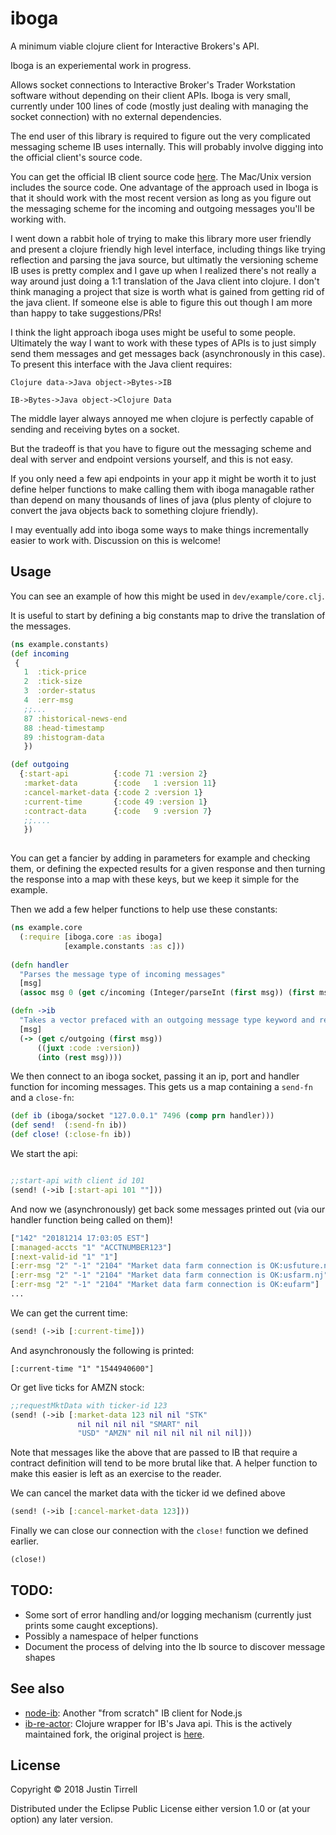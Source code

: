 # iboga

A minimum viable clojure client for Interactive Brokers's API.

Iboga is an experiemental work in progress.

Allows socket connections to Interactive Broker's Trader Workstation software without depending on their client APIs. Iboga is very small, currently under 100 lines of code (mostly just dealing with managing the socket connection) with no external dependencies.

The end user of this library is required to figure out the very complicated messaging scheme IB uses internally. This will probably involve digging into the official client's source code.

You can get the official IB client source code [here](http://interactivebrokers.github.io/). The Mac/Unix version includes the source code. One advantage of the approach used in Iboga is that it should work with the most recent version as long as you figure out the messaging scheme for the incoming and outgoing messages you'll be working with.

I went down a rabbit hole of trying to make this library more user friendly and present a clojure friendly high level interface, including things like trying reflection and parsing the java source, but ultimatly the versioning scheme IB uses is pretty complex and I gave up when I realized there's not really a way around just doing a 1:1 translation of the Java client into clojure. I don't think managing a project that size is worth what is gained from getting rid of the java client. If someone else is able to figure this out though I am more than happy to take suggestions/PRs!

I think the light approach iboga uses might be useful to some people. Ultimately the way I want to work with these types of APIs is to just simply send them messages and get messages back (asynchronously in this case). To present this interface with the Java client requires:

```Clojure data->Java object->Bytes->IB```

```IB->Bytes->Java object->Clojure Data```

The middle layer always annoyed me when clojure is perfectly capable of sending and receiving bytes on a socket.

But the tradeoff is that you have to figure out the messaging scheme and deal with server and endpoint versions yourself, and this is not easy.

If you only need a few api endpoints in your app it might be worth it to just define helper functions to make calling them with iboga managable rather than depend on many thousands of lines of java (plus plenty of clojure to convert the java objects back to something clojure friendly).

I may eventually add into iboga some ways to make things incrementally easier to work with. Discussion on this is welcome! 

## Usage

You can see an example of how this might be used in `dev/example/core.clj`.

It is useful to start by defining a big constants map to drive the translation of the messages.

```clojure
(ns example.constants)
(def incoming
 {
   1  :tick-price 
   2  :tick-size 
   3  :order-status 
   4  :err-msg
   ;;...
   87 :historical-news-end 
   88 :head-timestamp 
   89 :histogram-data 
   })

(def outgoing
  {:start-api          {:code 71 :version 2}
   :market-data        {:code   1 :version 11}
   :cancel-market-data {:code 2 :version 1}
   :current-time       {:code 49 :version 1}
   :contract-data      {:code   9 :version 7}
   ;;....
   })
   
   ```
You can get a fancier by adding in  parameters for example and checking them, or defining the expected results for a given response and then turning the response into a map with these keys, but we keep it simple for the example.

Then we add a few helper functions to help use these constants:

```clojure
(ns example.core
  (:require [iboga.core :as iboga]
            [example.constants :as c]))
  
(defn handler
  "Parses the message type of incoming messages"
  [msg]
  (assoc msg 0 (get c/incoming (Integer/parseInt (first msg)) (first msg))))

(defn ->ib
  "Takes a vector prefaced with an outgoing message type keyword and replaces that with the integer id IB uses as well as the message version we're using."
  [msg]
  (-> (get c/outgoing (first msg))
      ((juxt :code :version))
      (into (rest msg))))
```

We then connect to an iboga socket, passing it an ip, port and handler function for incoming messages. This gets us a map containing a `send-fn` and a `close-fn`:

```clojure
(def ib (iboga/socket "127.0.0.1" 7496 (comp prn handler)))
(def send!  (:send-fn ib))
(def close! (:close-fn ib))
````
We start the api:

```clojure

;;start-api with client id 101
(send! (->ib [:start-api 101 ""]))
```
And now we (asynchronously) get back some messages printed out (via our handler function being called on them)!
```clojure
["142" "20181214 17:03:05 EST"]
[:managed-accts "1" "ACCTNUMBER123"]
[:next-valid-id "1" "1"]
[:err-msg "2" "-1" "2104" "Market data farm connection is OK:usfuture.nj"]
[:err-msg "2" "-1" "2104" "Market data farm connection is OK:usfarm.nj"]
[:err-msg "2" "-1" "2104" "Market data farm connection is OK:eufarm"]
...
```
We can get the current time:

```clojure
(send! (->ib [:current-time]))
```

And asynchronously the following is printed:

```
[:current-time "1" "1544940600"]
```

Or get live ticks for AMZN stock:

```clojure
;;requestMktData with ticker-id 123
(send! (->ib [:market-data 123 nil nil "STK"
               nil nil nil nil "SMART" nil
               "USD" "AMZN" nil nil nil nil nil nil]))
```

Note that messages like the above that are passed to IB that require a contract definition will tend to be more brutal like that. A helper function to make this easier is left as an exercise to the reader.

We can cancel the market data with the ticker id we defined above

```clojure
(send! (->ib [:cancel-market-data 123]))
```

Finally we can close our connection with the `close!` function we defined earlier.

```clojure
(close!)
```

## TODO:

* Some sort of error handling and/or logging mechanism (currently just prints some caught exceptions).
* Possibly a namespace of helper functions
* Document the process of delving into the Ib source to discover message shapes

## See also

* [node-ib](https://github.com/pilwon/node-ib): Another "from scratch" IB client for Node.js
* [ib-re-actor](https://github.com/jsab/ib-re-actor): Clojure wrapper for IB's Java api. This is the actively maintained fork, the original project is [here](https://github.com/cbilson/ib-re-actor).
    
## License

Copyright © 2018 Justin Tirrell

Distributed under the Eclipse Public License either version 1.0 or (at
your option) any later version.
